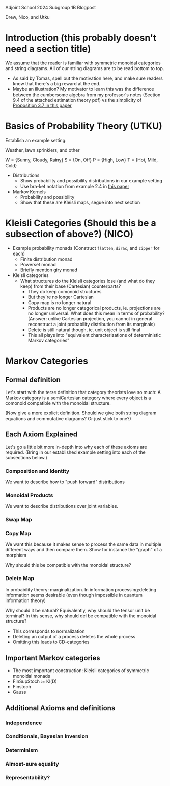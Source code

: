 Adjoint School 2024 Subgroup 1B Blogpost

Drew, Nico, and Utku

# Introduction (this probably doesn't need a section title)

We assume that the reader is familiar with symmetric monoidal categories and string diagrams. All of our string diagrams are to be read bottom to top.

* As said by Tomas, spell out the motivation here, and make sure readers know that there's a big reward at the end.
* Maybe an illustration? My motivator to learn this was the difference between the cumbersome algebra from my professor's notes (Section 9.4 of the attached estimation theory pdf) vs the simplicity of [Proposition 3.7 in this paper](https://arxiv.org/pdf/2401.14669)

# Basics of Probability Theory (UTKU)

Establish an example setting:

Weather, lawn sprinklers, and other

W = {Sunny, Cloudy, Rainy}
S = {On, Off}
P = {High, Low}
T = {Hot, Mild, Cold}
 
* Distributions
    * Show probability and possibility distributions in our example setting
    * Use bra-ket notation from example 2.4 in [this paper](https://arxiv.org/pdf/1709.00322)
* Markov Kernels
    * Probability and possibility
    * Show that these are Kleisli maps, segue into next section

# Kleisli Categories (Should this be a subsection of above?) (NICO)

* Example probability monads (Construct `flatten`, `dirac`, and `zipper` for each)
    * Finite distribution monad
    * Powerset monad
    * Briefly mention giry monad
* Kleisli categories
    * What structures do the Kleisli categories lose (and what do they keep) from their base (Cartesian) counterparts?
        * They do keep comonoid structures
        * But they're no longer Cartesian
        * Copy map is no longer natural
        * Products are no longer categorical products, ie. projections are no longer universal. What does this mean in terms of probability? (Answer: unlike Cartesian projection, you cannot in general reconstruct a joint probability distribution from its marginals)
        * Delete is still natural though, ie. unit object is still final
        * This all plays into "equivalent characterizations of deterministic Markov categories"

# Markov Categories

## Formal definition

Let's start with the terse definition that category theorists love so much: A Markov category is a semiCartesian category where every object is a comonoid compatible with the monoidal structure.

(Now give a more explicit definition. Should we give both string diagram equations and commutative diagrams? Or just stick to one?)

## Each Axiom Explained

Let's go a little bit more in-depth into why each of these axioms are required.
(Bring in our established example setting into each of the subsections below.)

### Composition and Identity

We want to describe how to "push forward" distributions

### Monoidal Products

We want to describe distributions over joint variables.

### Swap Map

### Copy Map

We want this because it makes sense to process the same data in multiple different ways and then compare them.
Show for instance the "graph" of a morphism

Why should this be compatible with the monoidal structure?

### Delete Map

In probability theory: marginalization.
In information processing:deleting information seems desirable (even though impossible in quantum information theory)

Why should it be natural? Equivalently, why should the tensor unit be terminal?
In this sense, why should del be compatible with the monoidal structure?

* This corresponds to normalization
* Deleting an output of a process deletes the whole process
* Omitting this leads to CD-categories

## Important Markov categories

* The most important construction: Kleisli categories of symmetric monoidal monads
* FinSupStoch := Kl(D)
* Finstoch
* Gauss

## Additional Axioms and definitions

### Independence
### Conditionals, Bayesian Inversion
### Determinism
### Almost-sure equality
### Representability?
